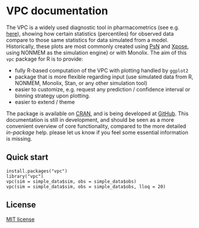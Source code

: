 # VPC documentation

The VPC is a widely used diagnostic tool in pharmacometrics (see e.g. [here](http://page-meeting.org/default.asp?abstract=1434)), showing how certain statistics (percentiles) for observed data compare to those same statistics for data simulated from a model. Historically, these plots are most commonly created using [PsN](http://psn.sourceforge.net) and [Xpose](http://xpose.sourceforge.net), using NONMEM as the simulation engine) or with Monolix. The aim of this `vpc` package for R is to provide:

- fully R-based computation of the VPC with plotting handled by `ggplot2`
- package that is more flexible regarding input (use simulated data from R, NONMEM, Monolix, Stan, or any other simulation tool)
- easier to customize, e.g. request any prediction / confidence interval or binning strategy upon plotting.
- easier to extend / theme

The package is available on [CRAN](https://cran.r-project.org/web/packages/vpc/index.html), and is being developed at [GitHub](https://github.com/ronkeizer/vpc). This documentation is still in development, and should be seen as a more convenient overview of core functionality, compared to the more detailed *in-package* help. please let us know if you feel some essential information is missing.

## Quick start

    install.packages("vpc")
    library("vpc")
    vpc(sim = simple_data$sim, obs = simple_data$obs)
    vpc(sim = simple_data$sim, obs = simple_data$obs, lloq = 20)


## License

[MIT license](http://opensource.org/licenses/MIT)

